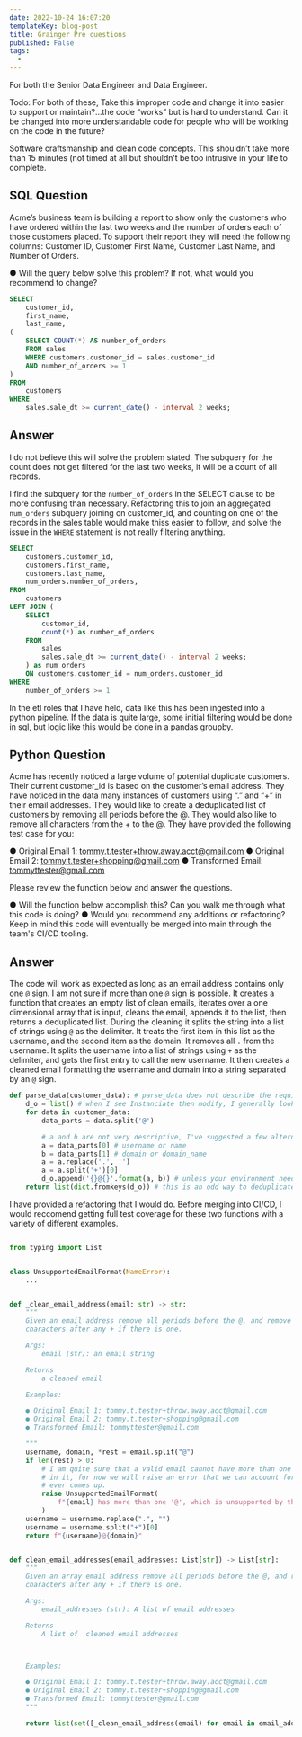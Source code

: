 ```yaml
---
date: 2022-10-24 16:07:20
templateKey: blog-post
title: Grainger Pre questions
published: False
tags:
  -
---
```


For both the Senior Data Engineer and Data Engineer.

Todo: For both of these, Take this improper code and change it into easier to
support or maintain?...the code “works” but is hard to understand. Can it be
changed into more understandable code for people who will be working on the
code in the future?

Software craftsmanship and clean code concepts. This shouldn’t take more than
15 minutes (not timed at all but shouldn’t be too intrusive in your life to
complete.

## SQL Question

Acme’s business team is building a report to show only the customers who have
ordered within the last two weeks and the number of orders each of those
customers placed. To support their report they will need the following columns:
Customer ID, Customer First Name, Customer Last Name, and Number of Orders.

● Will the query below solve this problem? If not, what would you recommend to change?

```sql
SELECT
    customer_id,
    first_name,
    last_name,
(
    SELECT COUNT(*) AS number_of_orders
    FROM sales
    WHERE customers.customer_id = sales.customer_id
    AND number_of_orders >= 1
)
FROM
    customers
WHERE
    sales.sale_dt >= current_date() - interval 2 weeks;
```

## Answer

I do not believe this will solve the problem stated. The subquery for the
count does not get filtered for the last two weeks, it will be a count of all
records.

I find the subquery for the `number_of_orders` in the SELECT clause to be more
confusing than necessary. Refactoring this to join an aggregated `num_orders`
subquery joining on customer_id, and counting on one of the records in the
sales table would make thiss easier to follow, and solve the issue in the
`WHERE` statement is not really filtering anything.

```sql
SELECT
    customers.customer_id,
    customers.first_name,
    customers.last_name,
    num_orders.number_of_orders,
FROM
    customers
LEFT JOIN (
    SELECT
        customer_id,
        count(*) as number_of_orders
    FROM
        sales
        sales.sale_dt >= current_date() - interval 2 weeks;
    ) as num_orders
    ON customers.customer_id = num_orders.customer_id
WHERE
    number_of_orders >= 1
```

In the etl roles that I have held, data like this has been ingested into a
python pipeline. If the data is quite large, some initial filtering would be
done in sql, but logic like this would be done in a pandas groupby.

## Python Question

Acme has recently noticed a large volume of potential duplicate customers. Their current
customer_id is based on the customer’s email address. They have noticed in the data many
instances of customers using “.” and “+” in their email addresses. They would like to create a
deduplicated list of customers by removing all periods before the @. They would also like to
remove all characters from the + to the @. They have provided the following test case for you:

● Original Email 1: <tommy.t.tester+throw.away.acct@gmail.com>
● Original Email 2: <tommy.t.tester+shopping@gmail.com>
● Transformed Email: <tommyttester@gmail.com>

Please review the function below and answer the questions.

● Will the function below accomplish this? Can you walk me through what this code is
doing?
● Would you recommend any additions or refactoring? Keep in mind this code will
eventually be merged into main through the team's CI/CD tooling.

## Answer

The code will work as expected as long as an email address contains only one
`@` sign. I am not sure if more than one `@` sign is possible. It creates a
function that creates an empty list of clean emails, iterates over a one
dimensional array that is input, cleans the email, appends it to the list, then
returns a deduplicated list. During the cleaning it splits the string into a
list of strings using `@` as the delimiter. It treats the first item in this
list as the username, and the second item as the domain. It removes all `.`
from the username. It splits the username into a list of strings using `+` as
the delimiter, and gets the first entry to call the new username. It then
creates a cleaned email formatting the username and domain into a string
separated by an `@` sign.

```python
def parse_data(customer_data): # parse_data does not describe the requirement very well, customer_data is "ok", but still not great
    d_o = list() # when I see Instanciate then modify, I generally look for a way to refactor into a list comprehension
    for data in customer_data:
        data_parts = data.split('@')

        # a and b are not very descriptive, I've suggested a few alternatives
        a = data_parts[0] # username or name
        b = data_parts[1] # domain or domain_name
        a = a.replace('.', '')
        a = a.split('+')[0]
        d_o.append('{}@{}'.format(a, b)) # unless your environment needs to support python < 3.6 you should be using f-strings over format strings
    return list(dict.fromkeys(d_o)) # this is an odd way to deduplicate a list, I generally see the use of sets instead of dict keys
```

I have provided a refactoring that I would do. Before merging into CI/CD, I
would reccomend getting full test coverage for these two functions with a
variety of different examples.

```python

from typing import List


class UnsupportedEmailFormat(NameError):
    ...


def _clean_email_address(email: str) -> str:
    """
    Given an email address remove all periods before the @, and remove all
    characters after any + if there is one.

    Args:
        email (str): an email string

    Returns
        a cleaned email

    Examples:

    ● Original Email 1: tommy.t.tester+throw.away.acct@gmail.com
    ● Original Email 2: tommy.t.tester+shopping@gmail.com
    ● Transformed Email: tommyttester@gmail.com

    """
    username, domain, *rest = email.split("@")
    if len(rest) > 0:
        # I am quite sure that a valid email cannot have more than one @ sign
        # in it, for now we will raise an error that we can account for if this
        # ever comes up.
        raise UnsupportedEmailFormat(
            f"{email} has more than one '@', which is unsupported by this project"
        )
    username = username.replace(".", "")
    username = username.split("+")[0]
    return f"{username}@{domain}"


def clean_email_addresses(email_addresses: List[str]) -> List[str]:
    """
    Given an array email address remove all periods before the @, and remove all
    characters after any + if there is one.

    Args:
        email_addresses (str): A list of email addresses

    Returns
        A list of  cleaned email addresses



    Examples:

    ● Original Email 1: tommy.t.tester+throw.away.acct@gmail.com
    ● Original Email 2: tommy.t.tester+shopping@gmail.com
    ● Transformed Email: tommyttester@gmail.com
    """

    return list(set([_clean_email_address(email) for email in email_addresses]))
```
